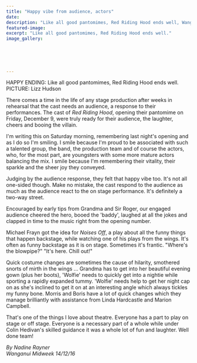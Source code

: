 ```yaml
---
title: "Happy vibe from audience, actors"
date: 
description: "Like all good pantomimes, Red Riding Hood ends well, Wanganui Midweek article on 14/12/16..."
featured-image: 
excerpt: "Like all good pantomimes, Red Riding Hood ends well."
image_gallery:
	
	
	
	
	
---
```


<p><span>HAPPY ENDING: Like all good pantomimes, Red Riding Hood ends well. <br />PICTURE: Lizz Hudson</span></p>
<p>There comes a time in the life of any stage production after weeks in rehearsal that the cast needs an audience, a response to their performances. The cast of&nbsp;<em>Red Riding Hood</em>, opening their pantomime on Friday, December 9, were truly ready for their audience, the laughter, cheers and booing the villain.</p>
<p>I'm writing this on Saturday morning, remembering last night's opening and as I do so I'm smiling. I smile because I'm proud to be associated with such a talented group, the band, the production team and of course the actors, who, for the most part, are youngsters with some more mature actors balancing the mix. I smile because I'm remembering their vitality, their sparkle and the sheer joy they conveyed.</p>
<p>Judging by the audience response, they felt that happy vibe too. It's not all one-sided though. Make no mistake, the cast respond to the audience as much as the audience react to the on stage performance. It's definitely a two-way street.</p>
<p>Encouraged by early tips from Grandma and Sir Roger, our engaged audience cheered the hero, booed the 'baddy', laughed at all the jokes and clapped in time to the music right from the opening number.</p>
<p>Michael Frayn got the idea for&nbsp;<em>Noises Off</em>, a play about all the funny things that happen backstage, while watching one of his plays from the wings. It's often as funny backstage as it is on stage. Sometimes it's frantic. "Where's the blowpipe?" "It's here. Chill out!"</p>
<p>Quick costume changes are sometimes the cause of hilarity, smothered snorts of mirth in the wings ... Grandma has to get into her beautiful evening gown (plus her boots), 'Wolfie' needs to quickly get into a nightie while sporting a rapidly expanded tummy. 'Wolfie' needs help to get her night cap on as she's inclined to get it on at an interesting angle which always tickles my funny bone. Morris and Boris have a lot of quick changes which they manage brilliantly with assistance from Linda Hardcastle and Marion Campbell.</p>
<p>That's one of the things I love about theatre. Everyone has a part to play on stage or off stage. Everyone is a necessary part of a whole while under Colin Hedivan's skilled guidance it was a whole lot of fun and laughter. Well done team!</p>
<div class="detailsLarge articleEmailLink">
<p class="writtenBy"><em>By Nadine Rayner</em><br /><em>Wanganui Midweek 14/12/16&nbsp;</em></p>
</div>

